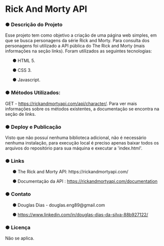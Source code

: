 # Rick And Morty API 

<h3>● Descrição do Projeto</h3>

Esse projeto tem como objetivo a criação de uma página web simples, em que se busca personagens da série Rick and Morty. Para consulta dos personagens foi utilizado a API pública do The Rick and Morty (mais informações na seção links). Foram utilizados as seguintes tecnologias:

 <ul>● HTML 5.</ul>
	
 <ul>● CSS 3.</ul> 
	
 <ul>● Javascript.</ul>
 
<h3>● Métodos Utilizados: </h3>

GET - https://rickandmortyapi.com/api/character/. Para ver mais informações sobre os métodos existentes, a documentação se encontra na seção de links.


<h3>● Deploy e Publicação</h3>

Visto que não possuí nenhuma biblioteca adicional, não é necessário nenhuma instalação, para execução local é preciso apenas baixar todos os arquivos do repositório para sua máquina e executar a 'index.html'.

<h3>● Links</h3>

<ul>● The Rick and Morty API: https://rickandmortyapi.com/

● Documentação da API : https://rickandmortyapi.com/documentation</ul>

<h3>● Contato </h3>

<ul>● Douglas Dias - douglas.eng89@gmail.com

● https://www.linkedin.com/in/douglas-dias-da-silva-88b927122/</ul>

<h3>● Licença</h3>
Não se aplica.
